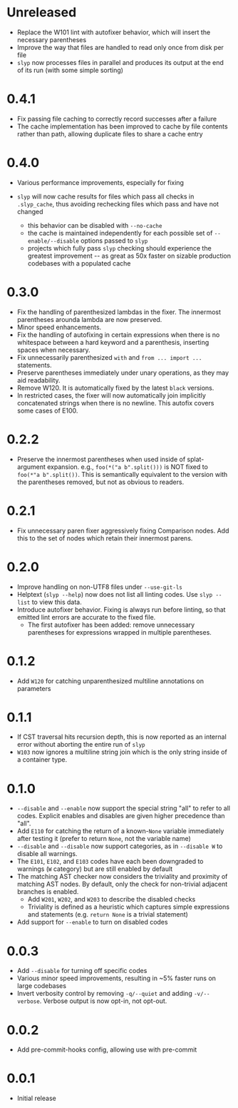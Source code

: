 # Unreleased
<!-- changelog-unreleased-marker -->

- Replace the W101 lint with autofixer behavior, which will insert the
  necessary parentheses
- Improve the way that files are handled to read only once from disk per file
- `slyp` now processes files in parallel and produces its output at the end of
  its run (with some simple sorting)

# 0.4.1

- Fix passing file caching to correctly record successes after a failure
- The cache implementation has been improved to cache by file contents rather
  than path, allowing duplicate files to share a cache entry

# 0.4.0

- Various performance improvements, especially for fixing
- `slyp` will now cache results for files which pass all checks in
  `.slyp_cache`, thus avoiding rechecking files which pass and have
  not changed

  - this behavior can be disabled with `--no-cache`
  - the cache is maintained independently for each possible set of
    `--enable/--disable` options passed to `slyp`
  - projects which fully pass `slyp` checking should experience the greatest
    improvement -- as great as 50x faster on sizable production codebases with
    a populated cache

# 0.3.0

- Fix the handling of parenthesized lambdas in the fixer. The innermost
  parentheses arounda lambda are now preserved.
- Minor speed enhancements.
- Fix the handling of autofixing in certain expressions when there is no
  whitespace between a hard keyword and a parenthesis, inserting spaces when
  necessary.
- Fix unnecessarily parenthesized `with` and `from ... import ...` statements.
- Preserve parentheses immediately under unary operations, as they may aid
  readability.
- Remove W120. It is automatically fixed by the latest `black` versions.
- In restricted cases, the fixer will now automatically join implicitly
  concatenated strings when there is no newline. This autofix covers some cases
  of E100.

# 0.2.2

- Preserve the innermost parentheses when used inside of splat-argument
  expansion. e.g., `foo(*("a b".split()))` is NOT fixed to
  `foo(*"a b".split())`. This is semantically equivalent to the version with
  the parentheses removed, but not as obvious to readers.

# 0.2.1

- Fix unnecessary paren fixer aggressively fixing Comparison nodes. Add this to
  the set of nodes which retain their innermost parens.

# 0.2.0

- Improve handling on non-UTF8 files under `--use-git-ls`
- Helptext (`slyp --help`) now does not list all linting codes. Use
  `slyp --list` to view this data.
- Introduce autofixer behavior. Fixing is always run before linting, so that
  emitted lint errors are accurate to the fixed file.
  - The first autofixer has been added: remove unnecessary parentheses for
    expressions wrapped in multiple parentheses.

# 0.1.2

- Add `W120` for catching unparenthesized multiline annotations on parameters

# 0.1.1

- If CST traversal hits recursion depth, this is now reported as an internal
  error without aborting the entire run of `slyp`
- `W103` now ignores a multiline string join which is the only string inside
  of a container type.

# 0.1.0

- `--disable` and `--enable` now support the special string "all" to refer to
  all codes. Explicit enables and disables are given higher precedence than "all".
- Add `E110` for catching the return of a known-`None` variable immediately
  after testing it (prefer to return `None`, not the variable name)
- `--disable` and `--disable` now support categories, as in `--disable W`
  to disable all warnings.
- The `E101`, `E102`, and `E103` codes have each been downgraded to warnings
  (`W` category) but are still enabled by default
- The matching AST checker now considers the triviality and proximity of
  matching AST nodes. By default, only the check for non-trivial adjacent
  branches is enabled.
  - Add `W201`, `W202`, and `W203` to describe the disabled checks
  - Triviality is defined as a heuristic which captures simple expressions and
    statements (e.g. `return None` is a trivial statement)
- Add support for `--enable` to turn on disabled codes

# 0.0.3

- Add `--disable` for turning off specific codes
- Various minor speed improvements, resulting in ~5% faster runs on large
  codebases
- Invert verbosity control by removing `-q/--quiet` and adding `-v/--verbose`.
  Verbose output is now opt-in, not opt-out.

# 0.0.2

- Add pre-commit-hooks config, allowing use with pre-commit

# 0.0.1

- Initial release
